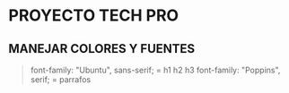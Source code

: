 # PROYECTO TECH PRO 

## MANEJAR COLORES Y FUENTES


> font-family: "Ubuntu", sans-serif; = h1 h2 h3
> font-family: "Poppins", serif; = parrafos 